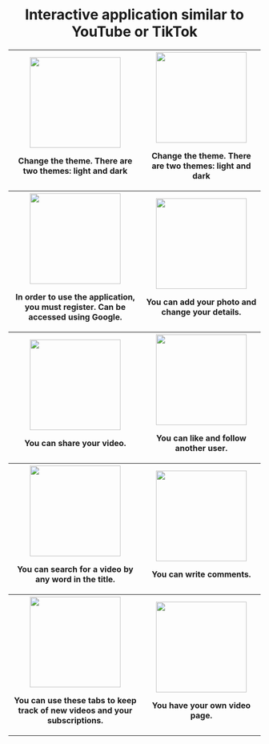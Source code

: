 <h1 align="center">Interactive application similar to YouTube or TikTok</h1>
  <table align="center">
      <tr>
               <th>
            <a href="https://olga-budickaja.github.io/resume-vue/">
                <img src="https://firebasestorage.googleapis.com/v0/b/pattern-github.appspot.com/o/2.png?alt=media&token=69736367-ad7e-4dc7-a86d-03061282fe9c" width="" height="181"/>
            </a>
            <p>Change the theme. There are two themes: light and dark</p>
        </th>
        <th>
            <a href="https://boa-airtube.herokuapp.com/">
                <img src="https://firebasestorage.googleapis.com/v0/b/pattern-github.appspot.com/o/1.png?alt=media&token=54567130-e6a4-4659-a8bc-39bffffa63f5" width="" height="181"/>
            </a>
            <p>Change the theme. There are two themes: light and dark</p>
        </th>
    </tr>
                  <tr>
               <th>
            <a href="https://olga-budickaja.github.io/resume-vue/">
                <img src="https://firebasestorage.googleapis.com/v0/b/pattern-github.appspot.com/o/7.png?alt=media&token=ce0ca832-6b94-47e3-aad1-c7bcbe2f1038" width="" height="181"/>
            </a>
            <p>In order to use the application, you must register. Can be accessed using Google.</p>
        </th>
        <th>
            <a href="https://boa-airtube.herokuapp.com/">
                <img src="https://firebasestorage.googleapis.com/v0/b/pattern-github.appspot.com/o/8.png?alt=media&token=d9188507-7806-41d4-a245-7d8dde23b6b0" width="" height="181"/>
            </a>
            <p>You can add your photo and change your details.</p>
        </th>
    </tr>
          <tr>
               <th>
            <a href="https://olga-budickaja.github.io/resume-vue/">
                <img src="https://firebasestorage.googleapis.com/v0/b/pattern-github.appspot.com/o/3.png?alt=media&token=a94e5762-cbaa-4e13-98ed-bc0ed821d6bf" width="" height="181"/>
            </a>
            <p>You can share your video.</p>
        </th>
        <th>
            <a href="https://boa-airtube.herokuapp.com/">
                <img src="https://firebasestorage.googleapis.com/v0/b/pattern-github.appspot.com/o/4.png?alt=media&token=865b1d64-d71b-4c18-adb5-7ed26cb82bd9" width="" height="181"/>
            </a>
            <p>You can like and follow another user.</p>
        </th>
    </tr>
              <tr>
               <th>
            <a href="https://olga-budickaja.github.io/resume-vue/">
                <img src="https://firebasestorage.googleapis.com/v0/b/pattern-github.appspot.com/o/9.png?alt=media&token=5073519a-cb34-4b4f-a49a-6a3eaf768506" width="" height="181"/>
            </a>
            <p>You can search for a video by any word in the title.</p>
        </th>
        <th>
            <a href="https://boa-airtube.herokuapp.com/">
                <img src="https://firebasestorage.googleapis.com/v0/b/pattern-github.appspot.com/o/10.png?alt=media&token=bba69d41-152e-490a-95f1-6efb7e6e774b" width="" height="181"/>
            </a>
            <p>You can write comments.</p>
        </th>
    </tr>
                  <tr>
               <th>
            <a href="https://olga-budickaja.github.io/resume-vue/">
                <img src="https://firebasestorage.googleapis.com/v0/b/pattern-github.appspot.com/o/11.png?alt=media&token=26762993-7d4e-40b4-9eb7-03b3d8e4bb7c" width="" height="181"/>
            </a>
            <p>You can use these tabs to keep track of new videos and your subscriptions.</p>
        </th>
        <th>
            <a href="https://boa-airtube.herokuapp.com/">
                <img src="https://firebasestorage.googleapis.com/v0/b/pattern-github.appspot.com/o/12.png?alt=media&token=6632c903-611c-4893-b91a-9bbbcdd6e1ec" width="" height="181"/>
            </a>
            <p>You have your own video page.</p>
        </th>
    </tr>
    </table>
